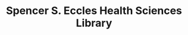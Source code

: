 ---
layout: repo
title: "Spencer S. Eccles Health Sciences Library"
id: 25937
permalink: repos/25937/
---